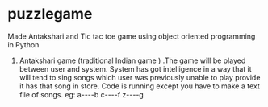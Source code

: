 # puzzlegame
Made Antakshari and Tic tac toe game using object oriented programming in Python

1)  Antakshari game (traditional Indian game ) .The game will be played between user and system. System has got intelligence in a way that 
it will tend to sing songs which user was previously unable to play provide it has that song in store. Code is running except you have to make a text file of songs. eg:
a----b
c----f
z----g

